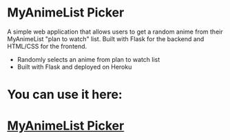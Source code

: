 # MyAnimeList Picker

A simple web application that allows users to get a random anime from their MyAnimeList "plan to watch" list. Built with Flask for the backend and HTML/CSS for the frontend.

- Randomly selects an anime from plan to watch list
- Built with Flask and deployed on Heroku

# You can use it here:
# [MyAnimeList Picker](https://secure-basin-74082-3d7994b2880d.herokuapp.com/get-random-anime)
